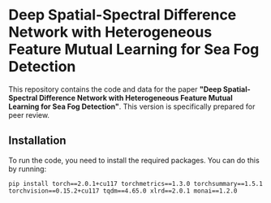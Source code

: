 # Deep Spatial-Spectral Difference Network with Heterogeneous Feature Mutual Learning for Sea Fog Detection

This repository contains the code and data for the paper **"Deep Spatial-Spectral Difference Network with Heterogeneous Feature Mutual Learning for Sea Fog Detection"**. This version is specifically prepared for peer review.

## Installation

To run the code, you need to install the required packages. You can do this by running:

```
pip install torch==2.0.1+cu117 torchmetrics==1.3.0 torchsummary==1.5.1 torchvision==0.15.2+cu117 tqdm==4.65.0 xlrd==2.0.1 monai==1.2.0
